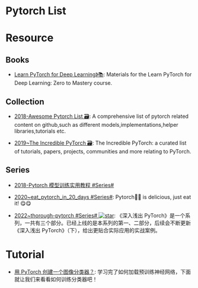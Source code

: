 # Pytorch List

# Resource

## Books

- [Learn PyTorch for Deep Learning》📚](https://github.com/mrdbourke/pytorch-deep-learning/): Materials for the Learn PyTorch for Deep Learning: Zero to Mastery course.

## Collection

- [2018-Awesome Pytorch List 🗃️](https://github.com/bharathgs/Awesome-pytorch-list): A comprehensive list of pytorch related content on github,such as different models,implementations,helper libraries,tutorials etc.

- [2019~The Incredible PyTorch 🗃️](https://github.com/ritchieng/the-incredible-pytorch): The Incredible PyTorch: a curated list of tutorials, papers, projects, communities and more relating to PyTorch.

## Series

- [2018-Pytorch 模型训练实用教程 #Series#](https://github.com/tensor-yu/PyTorch_Tutorial)

- [2020~eat_pytorch_in_20_days #Series#](https://github.com/lyhue1991/eat_pytorch_in_20_days): Pytorch🍊🍉 is delicious, just eat it! 😋😋

- [2022~thorough-pytorch #Series# ![star](https://img.shields.io/github/stars/datawhalechina/thorough-pytorch)](https://github.com/datawhalechina/thorough-pytorch): 《深入浅出 PyTorch》是一个系列，一共有三个部分。已经上线的是本系列的第一、二部分，后续会不断更新《深入浅出 PyTorch》（下），给出更贴合实际应用的实战案例。

# Tutorial

- [用 PyTorch 创建一个图像分类器？](https://zhuanlan.zhihu.com/p/52838751): 学习完了如何加载预训练神经网络，下面就让我们来看看如何训练分类器吧！

